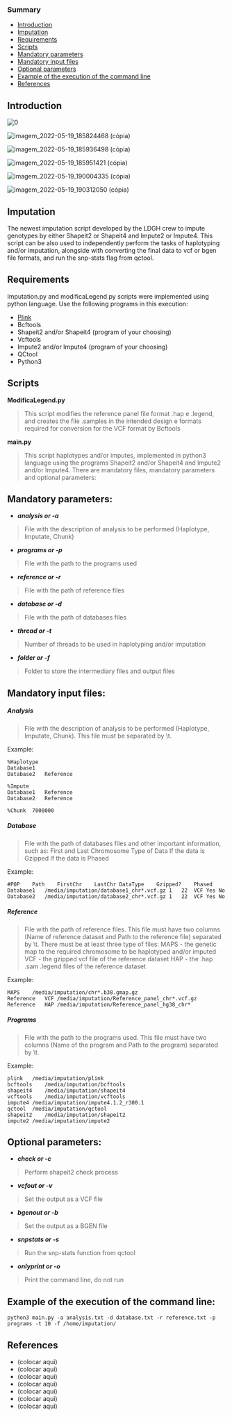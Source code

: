 ### Summary

- [Introduction](#introduction)
- [Imputation](#imputation)
- [Requirements](#requirements)
- [Scripts](#scripts)
- [Mandatory parameters](#mandatory-parameters)
- [Mandatory input files](#mandatory-input-files)
- [Optional parameters](#optional-parameters)
- [Example of the execution of the command line](#example-of-the-execution-of-the-command-line)
- [References](#references)

## Introduction
![0](https://user-images.githubusercontent.com/73356412/169386169-38ec0c4e-d84c-4ada-acd0-488940120644.png)

![imagem_2022-05-19_185824468 (cópia)](https://user-images.githubusercontent.com/73356412/169386287-ed0f3215-1a91-4171-8b91-8faccb8b883e.png)

![imagem_2022-05-19_185936498 (cópia)](https://user-images.githubusercontent.com/73356412/169386358-e090711e-3452-4487-bc95-930a2f5c6893.png)

![imagem_2022-05-19_185951421 (cópia)](https://user-images.githubusercontent.com/73356412/169386407-2d6f60e6-a076-4537-a26d-c7e0673f4774.png)

![imagem_2022-05-19_190004335 (cópia)](https://user-images.githubusercontent.com/73356412/169386411-896ab0b3-ff19-4e4c-8fec-a0e5976cd913.png)

![imagem_2022-05-19_190312050 (cópia)](https://user-images.githubusercontent.com/73356412/169386424-b3433b62-9c66-4de1-bb18-b36a5b8952b5.png)

## Imputation

The newest imputation script developed by the LDGH crew to impute genotypes by either Shapeit2 or Shapeit4 and Impute2 or Impute4. This script can be also used to independently perform the tasks of haplotyping and/or imputation, alongside with converting the final data to vcf or bgen file formats, and run the snp-stats flag from qctool.

## Requirements

Imputation.py and modificaLegend.py scripts were implemented using python language. Use the following programs in this execution:

* [Plink](https://www.cog-genomics.org/plink/)
* Bcftools
* Shapeit2 and/or Shapeit4 (program of your choosing)
* Vcftools
* Impute2 and/or Impute4 (program of your choosing)
* QCtool
* Python3

## Scripts

**ModificaLegend.py**

> This script modifies the reference panel file format .hap e .legend, and creates the file .samples in the intended design e formats required for conversion for the VCF format by Bcftools

**main.py**

> This script haplotypes and/or imputes, implemented in python3 language using the programs Shapeit2 and/or Shapeit4 and Impute2 and/or Impute4. There are mandatory files, mandatory parameters and optional parameters:


## Mandatory parameters:
* ***analysis or -a***		
> File with the description of analysis to be performed (Haplotype, Imputate, Chunk)

* ***programs or -p***	
> File with the path to the programs used

* ***reference or -r***	
 > File with the path of reference files

* ***database or -d***	
> File with the path of databases files

* ***thread or -t***		
> Number of threads to be used in haplotyping and/or imputation

* ***folder or -f***		
> Folder to store the intermediary files and output files


## Mandatory input files:


##### Analysis


> File with the description of analysis to be performed (Haplotype, Imputate, Chunk). This file must be separated by \t.

Example:
````
%Haplotype
Database1
Database2	Reference

%Impute
Database1	Reference
Database2	Reference

%Chunk	7000000
````

##### Database

> File with the path of databases files and other important information, such as: 
First and Last Chromosome
Type of Data
If the data is Gzipped
If the data is Phased

Example:

````
#POP	Path	FirstChr	LastChr	DataType	Gzipped?	Phased
Database1	/media/imputation/database1_chr*.vcf.gz	1	22	VCF	Yes	No
Database2	/media/imputation/database2_chr*.vcf.gz	1	22	VCF	Yes	No
````

##### Reference

> File with the path of reference files. This file must have two columns (Name of reference dataset and Path to the reference file) separated by \t. There must be at least three type of files:
MAPS - the genetic map to the required chromosome to be haplotyped and/or imputed
VCF - the gzipped vcf file of the reference dataset
HAP - the .hap .sam .legend files of the reference dataset

Example:

```
MAPS	/media/imputation/chr*.b38.gmap.gz
Reference	VCF	/media/imputation/Reference_panel_chr*.vcf.gz
Reference	HAP	/media/imputation/Reference_panel_hg38_chr*
```

##### Programs

> File with the path to the programs used. This file must have two columns (Name of the program and Path to the program) separated by \t.

Example:
```
plink	/media/imputation/plink
bcftools	/media/imputation/bcftools
shapeit4	/media/imputation/shapeit4
vcftools	/media/imputation/vcftools
impute4	/media/imputation/impute4.1.2_r300.1
qctool	/media/imputation/qctool
shapeit2	/media/imputation/shapeit2
impute2	/media/imputation/impute2
```

## Optional parameters:
* ***check or -c***		
> Perform shapeit2 check process

* ***vcfout or -v***		
> Set the output as a VCF file
 
* ***bgenout or -b***		
> Set the output as a BGEN file
 
* ***snpstats or -s***	
> Run the snp-stats function from qctool
 
* ***onlyprint or -o***	
> Print the command line, do not run

## Example of the execution of the command line:
````
python3 main.py -a analysis.txt -d database.txt -r reference.txt -p programs -t 10 -f /home/imputation/
````
## References
* (colocar aqui)
* (colocar aqui)
* (colocar aqui)
* (colocar aqui)
* (colocar aqui)
* (colocar aqui)
* (colocar aqui)
